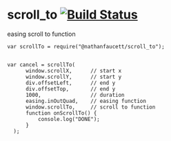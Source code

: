 scroll_to [![Build Status](https://travis-ci.org/nathanfaucett/scroll_to.svg?branch=master)](https://travis-ci.org/nathanfaucett/scroll_to)
=======

easing scroll to function

```javasctipt
var scrollTo = require("@nathanfaucett/scroll_to");


var cancel = scrollTo(
      window.scrollX,      // start x
      window.scrollY,      // start y
      div.offsetLeft,      // end y
      div.offsetTop,       // end y
      1000,                // duration
      easing.inOutQuad,    // easing function
      window.scrollTo,     // scroll to function
      function onScrollTo() {
          console.log("DONE");
      }
  );
```
